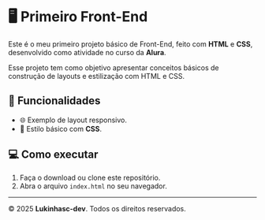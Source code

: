 # 🖥️ Primeiro Front-End

Este é o meu primeiro projeto básico de Front-End, feito com **HTML** e **CSS**, desenvolvido como atividade no curso da **Alura**.

Esse projeto tem como objetivo apresentar conceitos básicos de construção de layouts e estilização com HTML e CSS.

## 🚀 Funcionalidades
- 🌐 Exemplo de layout responsivo.
- 🎨 Estilo básico com **CSS**.

## 💻 Como executar
1. Faça o download ou clone este repositório.
2. Abra o arquivo `index.html` no seu navegador.

---

© 2025 **Lukinhasc-dev**. Todos os direitos reservados.
